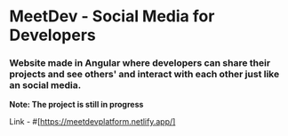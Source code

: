 # MeetDev - Social Media for Developers

### Website made in Angular where developers can share their projects and see others' and interact with each other just like an social media.

**Note: The project is still in progress**

Link - #[https://meetdevplatform.netlify.app/]
